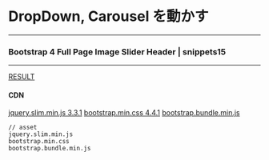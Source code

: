# DropDown, Carousel を動かす
---

### Bootstrap 4 Full Page Image Slider Header | snippets15
---



[RESULT](https://jsfiddle.net/StartBootstrap/jm1sLd6f/)

#### CDN
[jquery.slim.min.js 3.3.1](https://code.jquery.com/jquery-3.3.1.slim.min.js)
[bootstrap.min.css 4.4.1](https://maxcdn.bootstrapcdn.com/bootstrap/4.4.1/css/bootstrap.min.css)
[bootstrap.bundle.min.js](https://cdnjs.cloudflare.com/ajax/libs/twitter-bootstrap/5.0.0-alpha1/js/bootstrap.bundle.min.js)





```
// asset
jquery.slim.min.js
bootstrap.min.css
bootstrap.bundle.min.js
```



```
```

